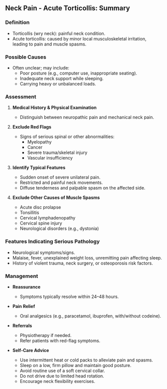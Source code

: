 ## Neck Pain - Acute Torticollis: Summary

### Definition
- Torticollis (wry neck): painful neck condition.
- Acute torticollis: caused by minor local musculoskeletal irritation, leading to pain and muscle spasms.

### Possible Causes
- Often unclear; may include:
  - Poor posture (e.g., computer use, inappropriate seating).
  - Inadequate neck support while sleeping.
  - Carrying heavy or unbalanced loads.

### Assessment
1. **Medical History & Physical Examination**
   - Distinguish between neuropathic pain and mechanical neck pain.
   
2. **Exclude Red Flags**
   - Signs of serious spinal or other abnormalities:
     - Myelopathy
     - Cancer
     - Severe trauma/skeletal injury
     - Vascular insufficiency

3. **Identify Typical Features**
   - Sudden onset of severe unilateral pain.
   - Restricted and painful neck movements.
   - Diffuse tenderness and palpable spasm on the affected side.

4. **Exclude Other Causes of Muscle Spasms**
   - Acute disc prolapse
   - Tonsillitis
   - Cervical lymphadenopathy
   - Cervical spine injury
   - Neurological disorders (e.g., dystonia)

### Features Indicating Serious Pathology
- Neurological symptoms/signs.
- Malaise, fever, unexplained weight loss, unremitting pain affecting sleep.
- History of violent trauma, neck surgery, or osteoporosis risk factors.

### Management
- **Reassurance**
  - Symptoms typically resolve within 24–48 hours.

- **Pain Relief**
  - Oral analgesics (e.g., paracetamol, ibuprofen, with/without codeine).

- **Referrals**
  - Physiotherapy if needed.
  - Refer patients with red-flag symptoms.

- **Self-Care Advice**
  - Use intermittent heat or cold packs to alleviate pain and spasms.
  - Sleep on a low, firm pillow and maintain good posture.
  - Avoid routine use of a soft cervical collar.
  - Do not drive due to limited head rotation.
  - Encourage neck flexibility exercises.